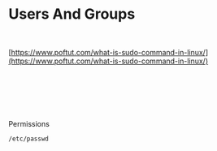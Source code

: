 # Users And Groups

‌

​[https://www.poftut.com/what-is-sudo-command-in-linux/](https://www.poftut.com/what-is-sudo-command-in-linux/)​

​

​

​‌

Permissions

```text
/etc/passwd
```

[    
](https://app.gitbook.com/@jonathanlau-io/s/command-line-efficiency/~/drafts/-Lnyv7vAMtAB75bFbZEd/primary/)

